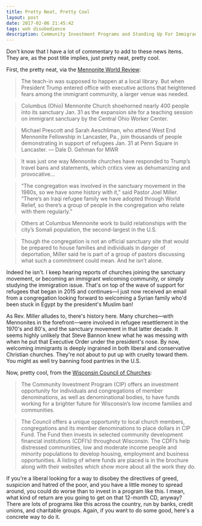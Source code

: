 ```yaml
---
title: Pretty Neat, Pretty Cool
layout: post
date: 2017-02-06 21:45:42
tags: woh disobedience
description: Community Investment Programs and Standing Up For Immigrants are concrete ways you can do good.
---
```

Don't know that I have a lot of commentary to add to these news items. They are, as the post title implies, just pretty neat, pretty cool.

First, the pretty neat, via the [Mennonite World Review](http://mennoworld.org/2017/02/06/news/sanctuary-moves-outside-church-walls/):

>The teach-in was supposed to happen at a local library. But when President Trump entered office with executive actions that heightened fears among the immigrant community, a larger venue was needed.

>Columbus (Ohio) Mennonite Church shoehorned nearly 400 people into its sanctuary Jan. 31 as the expansion site for a teaching session on immigrant sanctuary by the Central Ohio Worker Center.

>Michael Prescott and Sarah Aeschliman, who attend West End Mennonite Fellowship in Lancaster, Pa., join thousands of people demonstrating in support of refugees Jan. 31 at Penn Square in Lancaster. — Dale D. Gehman for MWR

>It was just one way Mennonite churches have responded to Trump’s travel bans and statements, which critics view as dehumanizing and provocative...

>“The congregation was involved in the sanctuary movement in the 1980s, so we have some history with it,” said Pastor Joel Miller. “There’s an Iraqi refugee family we have adopted through World Relief, so there’s a group of people in the congregation who relate with them regularly.”

>Others at Columbus Mennonite work to build relationships with the city’s Somali population, the second-largest in the U.S.

>Though the congregation is not an official sanctuary site that would be prepared to house families and individuals in danger of deportation, Miller said he is part of a group of pastors discussing what such a commitment could mean. And he isn’t alone.

Indeed he isn't. I keep hearing reports of churches joining the sanctuary movement, or becoming an immigrant welcoming community, or simply studying the immigration issue. That's on top of the wave of support for refugees that began in 2015 and continues&mdash;I just now received an email from a congregation looking forward to welcoming a Syrian family who'd been stuck in Egypt by the president's Muslim ban!

As Rev. Miller alludes to, there's history here. Many churches&mdash;with Mennonites in the forefront&mdash;were involved in refugee resettlement in the 1970's and 80's, and the sanctuary movement in that latter decade. It seems highly unlikely that Steve Bannon knew what he was messing with when he put that Executive Order under the president's nose. By now, welcoming immigrants is deeply ingrained in both liberal and conservative Christian churches. They're not about to put up with cruelty toward them. You might as well try banning food pantries in the U.S.

Now, pretty cool, from the [Wisconsin Council of Churches](http://www.wichurches.org/programs-and-ministries/community-investment-program/):

>The Community Investment Program (CIP) offers an investment opportunity for individuals and congregations of member denominations, as well as denominational bodies, to have funds working for a brighter future for Wisconsin’s low income families and communities.

>The Council offers a unique opportunity to local church members, congregations and its member denominations to place dollars in CIP Fund.  The Fund then invests in selected community development financial institutions (CDFI’s) throughout Wisconsin. The CDFI’s help distressed communities, low and moderate income people and minority populations to develop housing, employment and business opportunities.  A listing of where funds are placed is in the brochure along with their websites which show more about all the work they do.

If you're a liberal looking for a way to disobey the directives of greed, suspicion and hatred of the poor, and you have a little money to spread around, you could do worse than to invest in a program like this. I mean, what kind of return are you going to get on that 12-month CD, anyway? There are lots of programs like this across the country, run by banks, credit unions, and charitable groups. Again, if you want to do some good, here's a concrete way to do it.
<!--share-->
